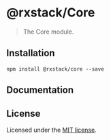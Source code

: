 # @rxstack/Core

> The Core module.

## Installation

```
npm install @rxstack/core --save
```

## Documentation

## License

Licensed under the [MIT license](LICENSE).